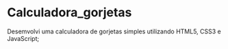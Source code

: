 # Calculadora_gorjetas

Desemvolvi uma calculadora de gorjetas simples utilizando HTML5, CSS3 e JavaScript;


 

